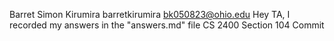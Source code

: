 Barret Simon Kirumira
barretkirumira
bk050823@ohio.edu
Hey TA, I recorded my answers in the "answers.md" file
CS 2400 Section 104
Commit
